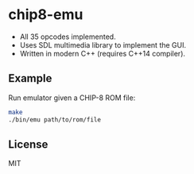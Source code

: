 # chip8-emu

* All 35 opcodes implemented.
* Uses SDL multimedia library to implement the GUI.
* Written in modern C++ (requires C++14 compiler).

## Example

Run emulator given a CHIP-8 ROM file:
```bash
make
./bin/emu path/to/rom/file
```

## License

MIT